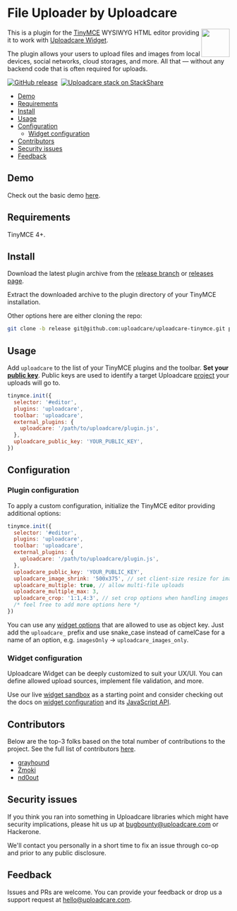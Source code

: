 # File Uploader by Uploadcare

<a href="https://uploadcare.com/?utm_source=github&utm_campaign=uploadcare-tinymce">
  <img align="right" width="64" height="64"
    src="https://ucarecdn.com/2f4864b7-ed0e-4411-965b-8148623aa680/uploadcare-logo-mark.svg"
    alt="">
</a>

This is a plugin for the [TinyMCE][tinymce] WYSIWYG HTML editor
providing it to work with [Uploadcare Widget][uc-feature-widget].

The plugin allows your users to upload files and images
from local devices, social networks, cloud storages, and more.
All that — without any backend code that is often required for uploads.

[![GitHub release][badge-release-img]][badge-release-url]&nbsp;
[![Uploadcare stack on StackShare][badge-stack-img]][badge-stack-url]

* [Demo](#demo)
* [Requirements](#requirements)
* [Install](#install)
* [Usage](#usage)
* [Configuration](#configuration)
  * [Widget configuration](#widget-configuration)
* [Contributors](#contributors)
* [Security issues](#security-issues)
* [Feedback](#feedback)

## Demo

Check out the basic demo [here][demo].

## Requirements

TinyMCE 4+.

## Install

Download the latest plugin archive from the [release branch][github-branch-release]
or [releases page][github-releases].

Extract the downloaded archive to the plugin directory of your TinyMCE
installation.

Other options here are either cloning the repo:

```bash
git clone -b release git@github.com:uploadcare/uploadcare-tinymce.git plugins/uploadcare
```

## Usage

Add `uploadcare` to the list of your TinyMCE plugins and the toolbar.
**Set your [public key][uc-docs-widget-options-public-key]**. Public keys are used
to identify a target Uploadcare [project][uc-projects] your uploads will go to.

```javascript
tinymce.init({
  selector: '#editor',
  plugins: 'uploadcare',
  toolbar: 'uploadcare',
  external_plugins: {
    uploadcare: '/path/to/uploadcare/plugin.js',
  },
  uploadcare_public_key: 'YOUR_PUBLIC_KEY',
})
```

## Configuration

### Plugin configuration

To apply a custom configuration, initialize the TinyMCE editor
providing additional options:

```javascript
tinymce.init({
  selector: '#editor',
  plugins: 'uploadcare',
  toolbar: 'uploadcare',
  external_plugins: {
    uploadcare: '/path/to/uploadcare/plugin.js',
  },
  uploadcare_public_key: 'YOUR_PUBLIC_KEY',
  uploadcare_image_shrink: '500x375', // set client-size resize for images
  uploadcare_multiple: true, // allow multi-file uploads
  uploadcare_multiple_max: 3,
  uploadcare_crop: '1:1,4:3', // set crop options when handling images
  /* feel free to add more options here */
})
```

You can use any [widget options][uc-docs-widget-options]
that are allowed to use as object key. Just add the `uploadcare_` prefix and
use snake_case instead of camelCase for a name of an option, e.g.
`imagesOnly` &rarr; `uploadcare_images_only`.

### Widget configuration

Uploadcare Widget can be deeply customized to suit your UX/UI. You can define
allowed upload sources, implement file validation, and more.

Use our live [widget sandbox][uc-widget-configure] as a starting point and consider
checking out the docs on [widget configuration][uc-docs-widget-config] and its
[JavaScript API][uc-docs-widget-js-api].

## Contributors

Below are the top-3 folks based on the total number of contributions to the
project. See the full list of contributors [here][github-contributors].

* [grayhound](https://github.com/grayhound)
* [Zmoki](https://github.com/Zmoki)
* [nd0out](https://github.com/nd0out)

## Security issues

If you think you ran into something in Uploadcare libraries which might have
security implications, please hit us up at [bugbounty@uploadcare.com][uc-email-bounty]
or Hackerone.

We'll contact you personally in a short time to fix an issue through co-op and
prior to any public disclosure.

## Feedback

Issues and PRs are welcome. You can provide your feedback or drop us a support
request at [hello@uploadcare.com][uc-email-hello].

[tinymce]: http://www.tinymce.com/
[demo]: https://uploadcare.github.io/uploadcare-tinymce/?utm_source=github&utm_campaign=uploadcare-tinymce
[uc-docs-widget-config]: https://uploadcare.com/docs/uploads/widget/config/?utm_source=github&utm_campaign=uploadcare-tinymce
[uc-docs-widget-js-api]: https://uploadcare.com/docs/api_reference/javascript/?utm_source=github&utm_campaign=uploadcare-tinymce
[uc-docs-widget-options]: https://uploadcare.com/docs/uploads/widget/config/?utm_source=github&utm_campaign=uploadcare-tinymce#options
[uc-docs-widget-options-public-key]: https://uploadcare.com/docs/uploads/widget/config/?utm_source=github&utm_campaign=uploadcare-tinymce#option-public-key
[uc-dashboard]: https://uploadcare.com/dashboard/?utm_source=github&utm_campaign=uploadcare-tinymce
[uc-widget-configure]: https://uploadcare.com/widget/configure/?utm_source=github&utm_campaign=uploadcare-tinymce
[uc-feature-widget]: https://uploadcare.com/features/widget/?utm_source=github&utm_campaign=uploadcare-tinymce
[uc-projects]: https://uploadcare.com/docs/keys/?utm_source=github&utm_campaign=uploadcare-tinymce#projects
[uc-email-bounty]: mailto:bugbounty@uploadcare.com
[uc-email-hello]: mailto:hello@uploadcare.com
[github-releases]: https://github.com/uploadcare/uploadcare-tinymce/releases
[github-branch-release]: https://github.com/uploadcare/uploadcare-tinymce/tree/release
[github-contributors]: https://github.com/uploadcare/uploadcare-tinymce/graphs/contributors
[badge-stack-img]: https://img.shields.io/badge/tech-stack-0690fa.svg?style=flat
[badge-stack-url]: https://stackshare.io/uploadcare/stacks/
[badge-release-img]: https://img.shields.io/github/release/uploadcare/uploadcare-tinymce.svg
[badge-release-url]: https://github.com/uploadcare/uploadcare-tinymce/releases
